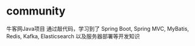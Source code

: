 # community

牛客网Java项目
通过敲代码，学习到了
Spring Boot, Spring MVC, MyBatis, Redis, Kafka, Elasticsearch
以及服务器部署等开发知识
